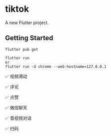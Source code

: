 # tiktok

A new Flutter project.

## Getting Started

```
flutter pub get
```

```
flutter run
or
flutter run -d chrome --web-hostname=127.0.0.1
```

✅ 视频滑动

✅ 评论

✅ 点赞

✅ 微信聊天

✅ 音视频对话

✅ 扫码
